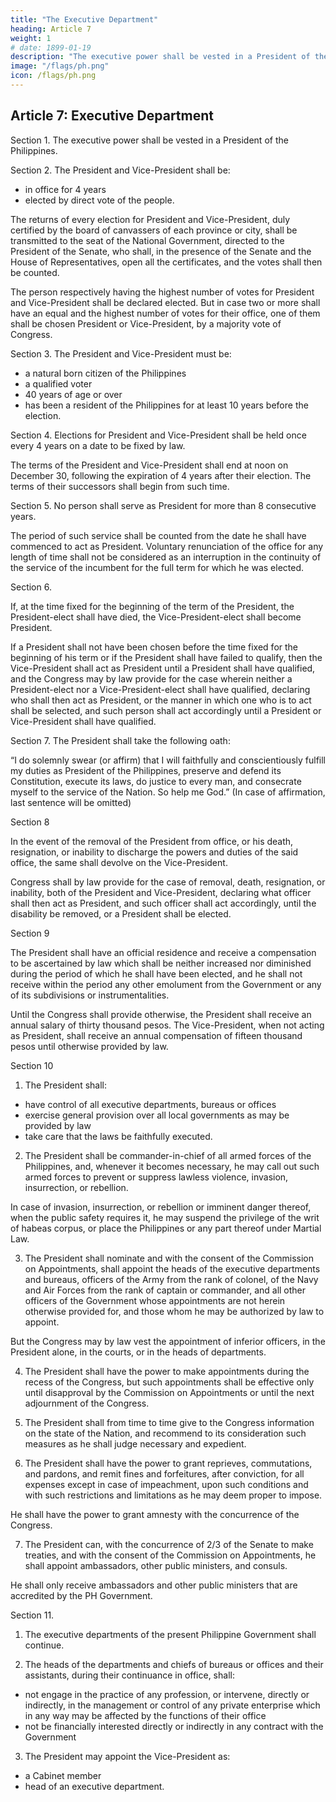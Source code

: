 ```yaml
---
title: "The Executive Department"
heading: Article 7
weight: 1
# date: 1899-01-19
description: "The executive power shall be vested in a President of the Philippines"
image: "/flags/ph.png"
icon: /flags/ph.png
---
```



## Article 7: Executive Department

Section 1. The executive power shall be vested in a President of the Philippines.

Section 2. The President and Vice-President shall be:
- in office for 4 years
- elected by direct vote of the people.

The returns of every election for President and Vice-President, duly certified by the board of canvassers of each province or city, shall be transmitted to the seat of the National Government, directed to the President of the Senate, who shall, in the presence of the Senate and the House of Representatives, open all the certificates, and the votes shall then be counted. 

The person respectively having the highest number of votes for President and Vice-President shall be declared elected. But in case two or more shall have an equal and the highest number of votes for their office, one of them shall be chosen President or Vice-President, by a majority vote of Congress.

Section 3. The President and Vice-President must be:
- a natural born citizen of the Philippines
- a qualified voter
- 40 years of age or over
- has been a resident of the Philippines for at least 10 years before the election.

Section 4. Elections for President and Vice-President shall be held once every 4 years on a date to be fixed by law.

The terms of the President and Vice-President shall end at noon on December 30, following the expiration of 4 years after their election. The terms of their successors shall begin from such time.

Section 5. No person shall serve as President for more than 8 consecutive years. 

The period of such service shall be counted from the date he shall have commenced to act as President. Voluntary renunciation of the office for any length of time shall not be considered as an interruption in the continuity of the service of the incumbent for the full term for which he was elected.


Section 6. 

If, at the time fixed for the beginning of the term of the President, the President-elect shall have died, the Vice-President-elect shall become President. 

If a President shall not have been chosen before the time fixed for the beginning of his term or if the President shall have failed to qualify, then the Vice-President shall act as President until a President shall have qualified, and the Congress may by law provide for the case wherein neither a President-elect nor a Vice-President-elect shall have qualified, declaring who shall then act as President, or the manner in which one who is to act shall be selected, and such person shall act accordingly until a President or Vice-President shall have qualified.


Section 7. The President shall take the following oath:

“I do solemnly swear (or affirm) that I will faithfully and conscientiously fulfill my duties as President of the Philippines, preserve and defend its Constitution, execute its laws, do justice to every man, and consecrate myself to the service of the Nation. So help me God.” (In case of affirmation, last sentence will be omitted)

Section 8

In the event of the removal of the President from office, or his death, resignation, or inability to discharge the powers and duties of the said office, the same shall devolve on the Vice-President. 

Congress shall by law provide for the case of removal, death, resignation, or inability, both of the President and Vice-President, declaring what officer shall then act as President, and such officer shall act accordingly, until the disability be removed, or a President shall be elected.


Section 9

The President shall have an official residence and receive a compensation to be ascertained by law which shall be neither increased nor diminished during the period of which he shall have been elected, and he shall not receive within the period any other emolument from the Government or any of its subdivisions or instrumentalities. 

Until the Congress shall provide otherwise, the President shall receive an annual salary of thirty thousand pesos. The Vice-President, when not acting as President, shall receive an annual compensation of fifteen thousand pesos until otherwise provided by law.

Section 10

1. The President shall:
- have control of all executive departments, bureaus or offices
- exercise general provision over all local governments as may be provided by law
- take care that the laws be faithfully executed.


2. The President shall be commander-in-chief of all armed forces of the Philippines, and, whenever it becomes necessary, he may call out such armed forces to prevent or suppress lawless violence, invasion, insurrection, or rebellion. 

In case of invasion, insurrection, or rebellion or imminent danger thereof, when the public safety requires it, he may suspend the privilege of the writ of habeas corpus, or place the Philippines or any part thereof under Martial Law.

3. The President shall nominate and with the consent of the Commission on Appointments, shall appoint the heads of the executive departments and bureaus, officers of the Army from the rank of colonel, of the Navy and Air Forces from the rank of captain or commander, and all other officers of the Government whose appointments are not herein otherwise provided for, and those whom he may be authorized by law to appoint. 

But the Congress may by law vest the appointment of inferior officers, in the President alone, in the courts, or in the heads of departments.

4. The President shall have the power to make appointments during the recess of the Congress, but such appointments shall be effective only until disapproval by the Commission on Appointments or until the next adjournment of the Congress.

5. The President shall from time to time give to the Congress information on the state of the Nation, and recommend to its consideration such measures as he shall judge necessary and expedient.

6. The President shall have the power to grant reprieves, commutations, and pardons, and remit fines and forfeitures, after conviction, for all expenses except in case of impeachment, upon such conditions and with such restrictions and limitations as he may deem proper to impose. 

He shall have the power to grant amnesty with the concurrence of the Congress.


7. The President can, with the concurrence of 2/3 of the Senate to make treaties, and with the consent of the Commission on Appointments, he shall appoint ambassadors, other public ministers, and consuls. 

He shall only receive ambassadors and other public ministers that are accredited by the PH Government.


Section 11. 

1. The executive departments of the present Philippine Government shall continue<!--  as now authorized by law until the Congress shall provide otherwise -->.

2. The heads of the departments and chiefs of bureaus or offices and their assistants, during their continuance in office, shall:
- not engage in the practice of any profession, or intervene, directly or indirectly, in the management or control of any private enterprise which in any way may be affected by the functions of their office
- not be financially interested directly or indirectly in any contract with the Government<!-- , or any subdivision or instrumentality thereof. -->

3. The President may appoint the Vice-President as:
- a Cabinet member
- head of an executive department.
